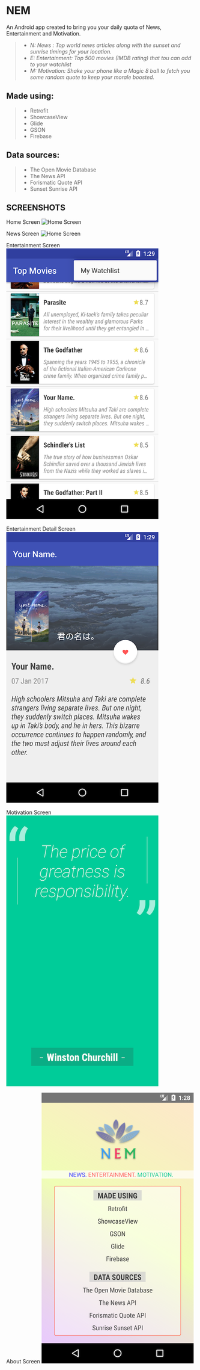 # NEM
An Android app created to bring you your daily quota of News, Entertainment and Motivation.
> - *N:* _News : Top world news articles along with the sunset and sunrise timings for your location._
> - *E:* _Entertainment: Top 500 movies (IMDB rating) that tou can add to your watchlist_
> - *M:* _Motivation: Shake your phone like a Magic 8 ball to fetch you some random quote to keep your morale boosted._

## Made using: 
> - Retrofit
> - ShowcaseView
> - Glide
> - GSON
> - Firebase

## Data sources:
> - The Open Movie Database
> - The News API
> - Forismatic Quote API
> - Sunset Sunrise API

## SCREENSHOTS
Home Screen
![Home Screen](https://github.com/kunal-tambekar/NEM/blob/master/Screenshots/blob/master/NEM%20Home.png)

News Screen
![Home Screen](https://github.com/kunal-tambekar/NEM/blob/master/Screenshots/blob/master/NEM%20News.png)

Entertainment Screen
![Home Screen](https://github.com/kunal-tambekar/NEM/blob/master/Screenshots/NEM%20Entertainment.png)

Entertainment Detail Screen
![Home Screen](https://github.com/kunal-tambekar/NEM/blob/master/Screenshots/NEM%20Entertainment%20Detail.png)

Motivation Screen
![Home Screen](https://github.com/kunal-tambekar/NEM/blob/master/Screenshots/NEM%20Motivation.png)

About Screen
![About Screen](https://github.com/kunal-tambekar/NEM/blob/master/Screenshots/NEM%20About.png)

